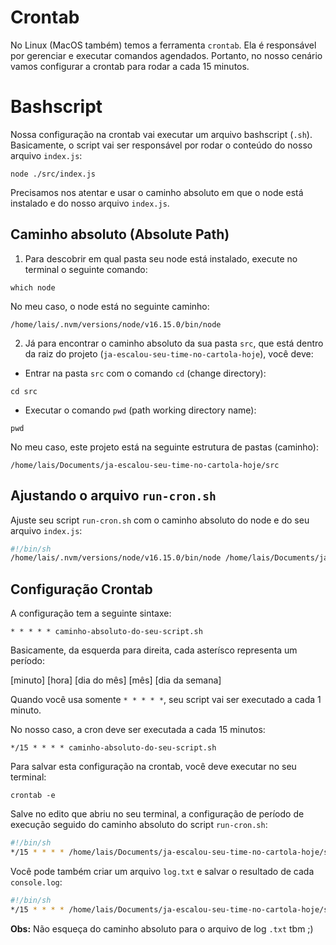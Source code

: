 # Crontab

No Linux (MacOS também) temos a ferramenta `crontab`. Ela é responsável por gerenciar e executar comandos agendados. Portanto, no nosso cenário vamos configurar a crontab para rodar a cada 15 minutos.

# Bashscript

Nossa configuração na crontab vai executar um arquivo bashscript (`.sh`). Basicamente, o script vai ser responsável por rodar o conteúdo do nosso arquivo `index.js`: 

`node ./src/index.js`

Precisamos nos atentar e usar o caminho absoluto em que o node está instalado e do nosso arquivo `index.js`.

## Caminho absoluto (Absolute Path)

1) Para descobrir em qual pasta seu node está instalado, execute no terminal o seguinte comando:

`which node`

No meu caso, o node está no seguinte caminho:

`/home/lais/.nvm/versions/node/v16.15.0/bin/node`

2) Já para encontrar o caminho absoluto da sua pasta `src`, que está dentro da raiz do projeto (`ja-escalou-seu-time-no-cartola-hoje`), você deve:

- Entrar na pasta `src` com o comando `cd` (change directory):

`cd src`

- Executar o comando `pwd` (path working directory name):

`pwd`

No meu caso, este projeto está na seguinte estrutura de pastas (caminho):

`/home/lais/Documents/ja-escalou-seu-time-no-cartola-hoje/src`

## Ajustando o arquivo `run-cron.sh`

Ajuste seu script `run-cron.sh` com o caminho absoluto do node e do seu arquivo `index.js`:

```sh
#!/bin/sh
/home/lais/.nvm/versions/node/v16.15.0/bin/node /home/lais/Documents/ja-escalou-seu-time-no-cartola-hoje/src/index.js
```

## Configuração Crontab

A configuração tem a seguinte sintaxe:

```
* * * * * caminho-absoluto-do-seu-script.sh
```

Basicamente, da esquerda para direita, cada asterísco representa um período:

[minuto] [hora] [dia do mês] [mês] [dia da semana]

Quando você usa somente `* * * * *`, seu script vai ser executado a cada 1 minuto.

No nosso caso, a cron deve ser executada a cada 15 minutos:

```
*/15 * * * * caminho-absoluto-do-seu-script.sh
```

Para salvar esta configuração na crontab, você deve executar no seu terminal:

`crontab -e`

Salve no edito que abriu no seu terminal, a configuração de período de execução seguido do caminho absoluto do script `run-cron.sh`:

```sh
#!/bin/sh
*/15 * * * * /home/lais/Documents/ja-escalou-seu-time-no-cartola-hoje/src/run-cron.sh
```

Você pode também criar um arquivo `log.txt` e salvar o resultado de cada `console.log`:

```sh
#!/bin/sh
*/15 * * * * /home/lais/Documents/ja-escalou-seu-time-no-cartola-hoje/src/run-cron.sh > /home/lais/Documents/ja-escalou-seu-time-no-cartola-hoje/src/log.txt
```

**Obs:** Não esqueça do caminho absoluto para o arquivo de log `.txt` tbm ;)